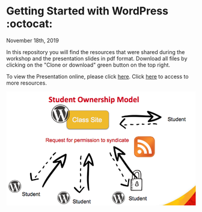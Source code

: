 # Getting Started with WordPress :octocat:
November 18th, 2019

In this repository you will find the resources that were shared during the workshop and the presentation slides in pdf format. Download all files by clicking on the "Clone or download" green button on the top right.

To view the Presentation online, please click [here](https://docs.google.com/presentation/d/e/2PACX-1vREDijFOa6Es9H2dG9Lw1-fyrEwQov5h2pwgHOVYrhhQqdajYBcY32VoeB_Wm6uQNNhUqBg_6RnzE_8/pub?start=false&loop=false&delayms=3000).
Click [here](http://periteach.ucalgaryblogs.ca/) to access to more resources.


![slide0](https://github.com/perissinotti/wordpress/blob/master/model3.png)

